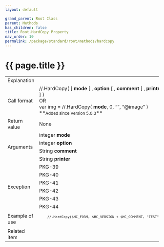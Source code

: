 ```yaml
---
layout: default

grand_parent: Root Class
parent: Methods
has_children: false
title: Root.HardCopy Property
nav_order: 10
permalink: /package/standard/root/methods/hardcopy
---
```

# {{ page.title }}

<table>
  <tr>
    <td>Explanation</td>
    <td colspan="2"></td>
  </tr>
  <tr>
    <td>Call format</td>
    <td colspan="2">//.HardCopy( [ <b>mode</b> [ , <b>option</b> [ , <b>comment</b> [ , <b>printer</b> ] ] ] ] )<br>OR</br>var img = //.HardCopy( <b>mode</b>, 0, “”, “@image” )<br>**<small>Added since Version 5.0.3</small>**
 </td>
  </tr>
  <tr>
    <td>Return value</td>
    <td colspan="2">None</td>
  </tr>  
  <tr>
    <td rowspan="4">Arguments</td>
    <td>integer <b>mode</b></td>
    <td></td>
  </tr>
  <tr>
    <td>integer <b>option</b></td>
    <td></td>
  </tr>
  <tr>
    <td>String <b>comment</b></td>
    <td></td>
  </tr>
  <tr>
    <td>String <b>printer</b></td>
    <td></td>
  </tr>
  <tr>
    <td rowspan="6">Exception</td>
    <td>PKG-39</td>
    <td></td>
  </tr>
  <tr>
    <td>PKG-40</td>
    <td></td>
  </tr>
  <tr>
    <td>PKG-41</td>
    <td></td>
  </tr>
  <tr>
    <td>PKG-42</td>
    <td></td>
  </tr>
  <tr>
    <td>PKG-43</td>
    <td></td>
  </tr>
  <tr>
    <td>PKG-44</td>
    <td></td>
  </tr>
  <tr>
    <td>Example of use</td>
    <td colspan="2">
    <code><pre>
    //.HardCopy($HC_FORM, $HC_VERSION + $HC_COMMENT, "TEST", null);
    </pre></code></td>
  </tr>
  <tr>
    <td>Related item</td>
    <td colspan="2"></td>
  </tr>
</table>



